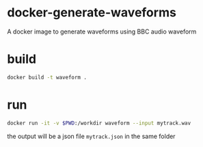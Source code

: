 # docker-generate-waveforms

A docker image to generate waveforms using BBC audio waveform

# build

```sh
docker build -t waveform .
```

# run

```sh
docker run -it -v $PWD:/workdir waveform --input mytrack.wav
```

the output will be a json file `mytrack.json` in the same folder
